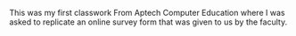 This was my first classwork From Aptech Computer Education where I was asked to replicate an online survey form that was given to us by the faculty.
